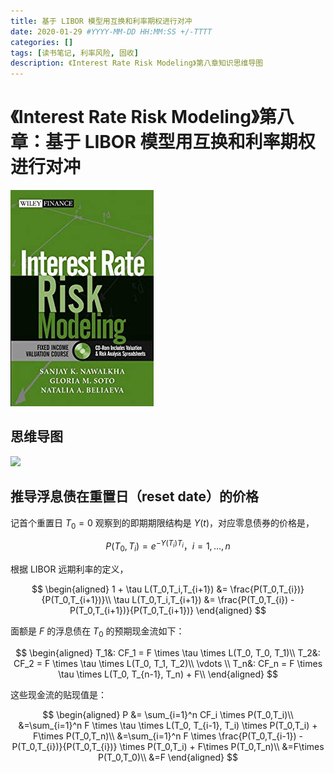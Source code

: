 ```yaml
---
title: 基于 LIBOR 模型用互换和利率期权进行对冲
date: 2020-01-29 #YYYY-MM-DD HH:MM:SS +/-TTTT
categories: []
tags: [读书笔记, 利率风险, 固收]
description: 《Interest Rate Risk Modeling》第八章知识思维导图
---
```


# 《Interest Rate Risk Modeling》第八章：基于 LIBOR 模型用互换和利率期权进行对冲

![](/img/irrm/cover.jpg)

## 思维导图

![](/img/irrm/ch8.png)

## 推导浮息债在重置日（reset date）的价格

记首个重置日 $T_0=0$ 观察到的即期期限结构是 $Y(t)$，对应零息债券的价格是，

$$
P(T_0,T_i) = e^{-Y(T_i)T_i}，i=1,\dots,n
$$

根据 LIBOR 远期利率的定义，

$$
\begin{aligned}
1 + \tau L(T_0,T_i,T_{i+1}) &= \frac{P(T_0,T_{i})}{P(T_0,T_{i+1})}\\
\tau L(T_0,T_i,T_{i+1}) &= \frac{P(T_0,T_{i}) - P(T_0,T_{i+1})}{P(T_0,T_{i+1})}
\end{aligned}
$$

面额是 $F$ 的浮息债在 $T_0$ 的预期现金流如下：

$$
\begin{aligned}
T_1&: CF_1 = F \times \tau \times L(T_0, T_0, T_1)\\
T_2&: CF_2 = F \times \tau \times L(T_0, T_1, T_2)\\
\vdots \\
T_n&: CF_n = F \times \tau \times L(T_0, T_{n-1}, T_n) + F\\
\end{aligned}
$$

这些现金流的贴现值是：

$$
\begin{aligned}
P &= \sum_{i=1}^n CF_i \times P(T_0,T_i)\\
&=\sum_{i=1}^n F \times \tau \times L(T_0, T_{i-1}, T_i) \times P(T_0,T_i) + F\times P(T_0,T_n)\\
&=\sum_{i=1}^n F \times \frac{P(T_0,T_{i-1}) - P(T_0,T_{i})}{P(T_0,T_{i})} \times P(T_0,T_i) + F\times P(T_0,T_n)\\
&=F\times P(T_0,T_0)\\
&=F
\end{aligned}
$$
